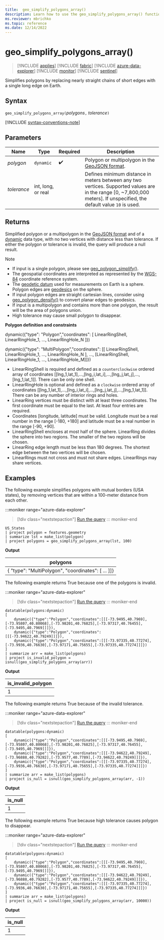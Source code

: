 ```yaml
---
title:  geo_simplify_polygons_array()
description: Learn how to use the geo_simplify_polygons_array() function to simplify polygons by replacing nearly straight chains of short edges with a single long edge on Earth.
ms.reviewer: mbrichko
ms.topic: reference
ms.date: 12/14/2022
---
```

# geo_simplify_polygons_array()

> [!INCLUDE [applies](../includes/applies-to-version/applies.md)] [!INCLUDE [fabric](../includes/applies-to-version/fabric.md)] [!INCLUDE [azure-data-explorer](../includes/applies-to-version/azure-data-explorer.md)] [!INCLUDE [monitor](../includes/applies-to-version/monitor.md)] [!INCLUDE [sentinel](../includes/applies-to-version/sentinel.md)]

Simplifies polygons by replacing nearly straight chains of short edges with a single long edge on Earth.

## Syntax

`geo_simplify_polygons_array(`*polygons*`,` *tolerance*`)`

[!INCLUDE [syntax-conventions-note](../includes/syntax-conventions-note.md)]

## Parameters

|Name|Type|Required|Description|
|--|--|--|--|
| *polygon* | `dynamic` |  :heavy_check_mark: | Polygon or multipolygon in the [GeoJSON format](https://tools.ietf.org/html/rfc7946).|
| *tolerance* | int, long, or real | | Defines minimum distance in meters between any two vertices. Supported values are in the range [0, ~7,800,000 meters]. If unspecified, the default value `10` is used.|

## Returns

Simplified polygon or a multipolygon in the [GeoJSON format](https://tools.ietf.org/html/rfc7946) and of a [dynamic](scalar-data-types/dynamic.md) data type, with no two vertices with distance less than tolerance. If either the polygon or tolerance is invalid, the query will produce a null result.

> [!NOTE]
>
> * If input is a single polygon, please see [geo_polygon_simplify()](geo-polygon-simplify-function.md).
> * The geospatial coordinates are interpreted as represented by the [WGS-84](https://earth-info.nga.mil/index.php?dir=wgs84&action=wgs84) coordinate reference system.
> * The [geodetic datum](https://en.wikipedia.org/wiki/Geodetic_datum) used for measurements on Earth is a sphere. Polygon edges are [geodesics](https://en.wikipedia.org/wiki/Geodesic) on the sphere.
> * If input polygon edges are straight cartesian lines, consider using [geo_polygon_densify()](geo-polygon-densify-function.md) to convert planar edges to geodesics.
> * If input is a multipolygon and contains more than one polygon, the result will be the area of polygons union.
> * High tolerance may cause small polygon to disappear.

**Polygon definition and constraints**

dynamic({"type": "Polygon","coordinates": [ LinearRingShell, LinearRingHole_1, ..., LinearRingHole_N ]})

dynamic({"type": "MultiPolygon","coordinates": [[ LinearRingShell, LinearRingHole_1, ..., LinearRingHole_N ], ..., [LinearRingShell, LinearRingHole_1, ..., LinearRingHole_M]]})

* LinearRingShell is required and defined as a `counterclockwise` ordered array of coordinates [[lng_1,lat_1],...,[lng_i,lat_i],...,[lng_j,lat_j],...,[lng_1,lat_1]]. There can be only one shell.
* LinearRingHole is optional and defined as a `clockwise` ordered array of coordinates [[lng_1,lat_1],...,[lng_i,lat_i],...,[lng_j,lat_j],...,[lng_1,lat_1]]. There can be any number of interior rings and holes.
* LinearRing vertices must be distinct with at least three coordinates. The first coordinate must be equal to the last. At least four entries are required.
* Coordinates [longitude, latitude] must be valid. Longitude must be a real number in the range [-180, +180] and latitude must be a real number in the range [-90, +90].
* LinearRingShell encloses at most half of the sphere. LinearRing divides the sphere into two regions. The smaller of the two regions will be chosen.
* LinearRing edge length must be less than 180 degrees. The shortest edge between the two vertices will be chosen.
* LinearRings must not cross and must not share edges. LinearRings may share vertices.

## Examples

The following example simplifies polygons with mutual borders (USA states), by removing vertices that are within a 100-meter distance from each other.

:::moniker range="azure-data-explorer"
> [!div class="nextstepaction"]
> <a href="https://dataexplorer.azure.com/clusters/help/databases/Samples?query=H4sIAAAAAAAAA2XMMQ6DMAyF4b2n8AgSQnCAngJ1tqzKoNC4iWwzpOLw9dBOrE/f+x8LLk7Odjuhatn56VBLblt5wx1WJj+Ubdy4CLu2UHaIkKYPQzYPI/RizMm8+/36a8rCRQItSc1pbfjfkVSpdVEaYJ6m/gsta1dmjwAAAA==" target="_blank">Run the query</a>
::: moniker-end

```kusto
US_States
| project polygon = features.geometry
| summarize lst = make_list(polygon)
| project polygons = geo_simplify_polygons_array(lst, 100)
```

**Output**

|polygons|
|---|
|{ "type": "MultiPolygon", "coordinates": [ ... ]]}|

The following example returns True because one of the polygons is invalid.

:::moniker range="azure-data-explorer"
> [!div class="nextstepaction"]
> <a href="https://dataexplorer.azure.com/clusters/help/databases/Samples?query=H4sIAAAAAAAAA6WR3WqEMBCF732KkCsFu8T8qrDvsPcikmq6pI1GTLZgf9692WYVr9sEAvPNzOEcMkgf7rNR6WzNerWTq4d1kqPus6RJQDiPMv2Efp0VrOElDsIc9tYug56kVw7WTdM8CXKqaMVyik6i4lWbR8RKJO6sRIiXGywxKn4HeYnZBgUpRISU7fCo2LbfWf43XxzjKIPpf3QEIdGOwIJuFivCo21O0J6lEDEg4+wQ8Lh9d5G0yRdwt3GUi/5QQC4LOINRvqnOaOf3b8nC1LzYV9V7oF2np3dp9NA92mFFu+lmTHpVtnN6nI1+Wbeu64KqXNPwZtkPN6O8sPIBAAA=" target="_blank">Run the query</a>
::: moniker-end

```kusto
datatable(polygons:dynamic)
[
    dynamic({"type":"Polygon","coordinates":[[[-73.9495,40.7969],[-73.95807,40.80068],[-73.98201,40.76825],[-73.97317,40.76455],[-73.9495,40.7969]]]}),
    dynamic({"type":"Polygon","coordinates":[[[-73.94622,40.79249]]]}),
    dynamic({"type":"Polygon","coordinates":[[[-73.97335,40.77274],[-73.9936,40.76630],[-73.97171,40.75655],[-73.97335,40.77274]]]})
]
| summarize arr = make_list(polygons)
| project is_invalid_polygon = isnull(geo_simplify_polygons_array(arr))
```

**Output**

|is_invalid_polygon|
|---|
|1|

The following example returns True because of the invalid tolerance.

:::moniker range="azure-data-explorer"
> [!div class="nextstepaction"]
> <a href="https://dataexplorer.azure.com/clusters/help/databases/Samples?query=H4sIAAAAAAAAA52RzW6EIBSF9z4FYaWJM0GQH036Dt0bY6jSCVMUI87C/rx7sYxkuh1ICHw59+TcyyBXv9+MSmdrtoudXD1skxx1nyVNAvy6P9MvuG6zgjV8DUKYw97aZdCTXJWDddM0J07OVVnRvERnXrGqzQOiAvGdCYSYOKDAqPgTMoHpATkpeIAljfDRsW1/svy5XAzjYIPLmIwJIe5Q4BiXhwxcRN3/4udDcEJCLxzz8jCvCAs9M4LiIAoepkMZfZjOY/WeImmTb+Bu4ygX/amAXBbwAkb5oTqj3Rr/NPOqebFX1a9Au266GeN12u2X9KJs5/Q4G/2+dUdF563klvozB6ciy34BttDM2igCAAA=" target="_blank">Run the query</a>
::: moniker-end

```kusto
datatable(polygons:dynamic)
[
    dynamic({"type":"Polygon","coordinates":[[[-73.9495,40.7969],[-73.95807,40.80068],[-73.98201,40.76825],[-73.97317,40.76455],[-73.9495,40.7969]]]}),
    dynamic({"type":"Polygon","coordinates":[[[-73.94622,40.79249],[-73.96888,40.79282],[-73.9577,40.7789],[-73.94622,40.79249]]]}),
    dynamic({"type":"Polygon","coordinates":[[[-73.97335,40.77274],[-73.9936,40.76630],[-73.97171,40.75655],[-73.97335,40.77274]]]})
]
| summarize arr = make_list(polygons)
| project is_null = isnull(geo_simplify_polygons_array(arr, -1))
```

**Output**

|is_null|
|---|
|1|

The following example returns True because high tolerance causes polygon to disappear.

:::moniker range="azure-data-explorer"
> [!div class="nextstepaction"]
> <a href="https://dataexplorer.azure.com/clusters/help/databases/Samples?query=H4sIAAAAAAAAA52RzW6EIBSF9z4FYaWJnSDIjyZ9h+6NMVTphBbFiLOwP+9eLCOx24GEwJdzT869DHL1+9WodLZmu9rJ1cM2yVH3WdIkwK/7M/2C6zYrWMOXIIQ57K1dBj3JVTlYN03zxMmlKiual+jCK1a1eUBUIL4zgRATBxQYFX9CJjA9ICcFD7CkEZ4d2/Ynyx/LxTAONriMyZgQ4g4FjnF5yMBF1P0vfjwEJyT0wjEvD/OKsNAzIygOouBhOpTR03TO1XuKpE2+gbuNo1z0pwJyWcAzGOWH6ox2a/zTzKvmxb6rfgXaddPNGK/Tbr+kV2U7p8fZ6LetOyo6byW31J85KJBfWfYLADokJCsCAAA=" target="_blank">Run the query</a>
::: moniker-end

```kusto
datatable(polygons:dynamic)
[
    dynamic({"type":"Polygon","coordinates":[[[-73.9495,40.7969],[-73.95807,40.80068],[-73.98201,40.76825],[-73.97317,40.76455],[-73.9495,40.7969]]]}),
    dynamic({"type":"Polygon","coordinates":[[[-73.94622,40.79249],[-73.96888,40.79282],[-73.9577,40.7789],[-73.94622,40.79249]]]}),
    dynamic({"type":"Polygon","coordinates":[[[-73.97335,40.77274],[-73.9936,40.76630],[-73.97171,40.75655],[-73.97335,40.77274]]]})
]
| summarize arr = make_list(polygons)
| project is_null = isnull(geo_simplify_polygons_array(arr, 10000))
```

**Output**

|is_null|
|---|
|1|
